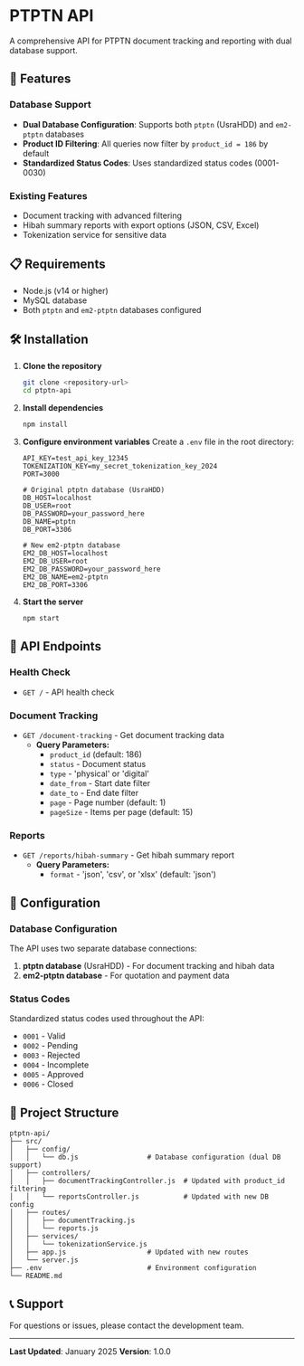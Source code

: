 # PTPTN API

A comprehensive API for PTPTN document tracking and reporting with dual database support.

## 🚀 Features

### Database Support
- **Dual Database Configuration**: Supports both `ptptn` (UsraHDD) and `em2-ptptn` databases
- **Product ID Filtering**: All queries now filter by `product_id = 186` by default
- **Standardized Status Codes**: Uses standardized status codes (0001-0030)

### Existing Features
- Document tracking with advanced filtering
- Hibah summary reports with export options (JSON, CSV, Excel)
- Tokenization service for sensitive data

## 📋 Requirements

- Node.js (v14 or higher)
- MySQL database
- Both `ptptn` and `em2-ptptn` databases configured

## 🛠️ Installation

1. **Clone the repository**
   ```bash
   git clone <repository-url>
   cd ptptn-api
   ```

2. **Install dependencies**
   ```bash
   npm install
   ```

3. **Configure environment variables**
   Create a `.env` file in the root directory:
   ```env
   API_KEY=test_api_key_12345
   TOKENIZATION_KEY=my_secret_tokenization_key_2024
   PORT=3000
   
   # Original ptptn database (UsraHDD)
   DB_HOST=localhost
   DB_USER=root
   DB_PASSWORD=your_password_here
   DB_NAME=ptptn
   DB_PORT=3306
   
   # New em2-ptptn database
   EM2_DB_HOST=localhost
   EM2_DB_USER=root
   EM2_DB_PASSWORD=your_password_here
   EM2_DB_NAME=em2-ptptn
   EM2_DB_PORT=3306
   ```

4. **Start the server**
   ```bash
   npm start
   ```

## 📡 API Endpoints

### Health Check
- `GET /` - API health check

### Document Tracking
- `GET /document-tracking` - Get document tracking data
  - **Query Parameters:**
    - `product_id` (default: 186)
    - `status` - Document status
    - `type` - 'physical' or 'digital'
    - `date_from` - Start date filter
    - `date_to` - End date filter
    - `page` - Page number (default: 1)
    - `pageSize` - Items per page (default: 15)

### Reports
- `GET /reports/hibah-summary` - Get hibah summary report
  - **Query Parameters:**
    - `format` - 'json', 'csv', or 'xlsx' (default: 'json')

## 🔧 Configuration

### Database Configuration
The API uses two separate database connections:

1. **ptptn database** (UsraHDD) - For document tracking and hibah data
2. **em2-ptptn database** - For quotation and payment data

### Status Codes
Standardized status codes used throughout the API:
- `0001` - Valid
- `0002` - Pending
- `0003` - Rejected
- `0004` - Incomplete
- `0005` - Approved
- `0006` - Closed

## 📁 Project Structure

```
ptptn-api/
├── src/
│   ├── config/
│   │   └── db.js                 # Database configuration (dual DB support)
│   ├── controllers/
│   │   ├── documentTrackingController.js  # Updated with product_id filtering
│   │   └── reportsController.js           # Updated with new DB config
│   ├── routes/
│   │   ├── documentTracking.js
│   │   └── reports.js
│   ├── services/
│   │   └── tokenizationService.js
│   ├── app.js                    # Updated with new routes
│   └── server.js
├── .env                          # Environment configuration
└── README.md
```

## 📞 Support

For questions or issues, please contact the development team.

---

**Last Updated**: January 2025
**Version**: 1.0.0 